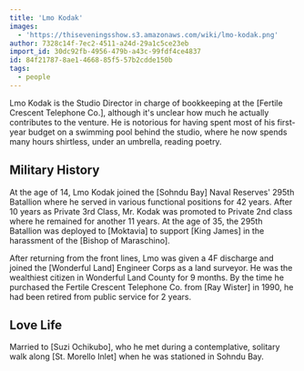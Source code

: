 ```yaml
---
title: 'Lmo Kodak'
images:
  - 'https://thiseveningsshow.s3.amazonaws.com/wiki/lmo-kodak.png'
author: 7328c14f-7ec2-4511-a24d-29a1c5ce23eb
import_id: 30dc92fb-4956-479b-a43c-99fdf4ce4837
id: 84f21787-8ae1-4668-85f5-57b2cdde150b
tags:
  - people
---
```

Lmo Kodak is the Studio Director in charge of bookkeeping at the [Fertile Crescent Telephone Co.], although it's unclear how much he actually contributes to the venture. He is notorious for having spent most of his first-year budget on a swimming pool behind the studio, where he now spends many hours shirtless, under an umbrella, reading poetry.

## Military History

At the age of 14, Lmo Kodak joined the [Sohndu Bay] Naval Reserves' 295th Batallion where he served in various functional positions for 42 years. After 10 years as Private 3rd Class, Mr. Kodak was promoted to Private 2nd class where he remained for another 11 years. At the age of 35, the 295th Batallion was deployed to [Moktavia] to support [King James] in the harassment of the [Bishop of Maraschino].

After returning from the front lines, Lmo was given a 4F discharge and joined the [Wonderful Land] Engineer Corps as a land surveyor. He was the wealthiest citizen in Wonderful Land County for 9 months. By the time he purchased the Fertile Crescent Telephone Co. from [Ray Wister] in 1990, he had been retired from public service for 2 years.

## Love Life

Married to [Suzi Ochikubo], who he met during a contemplative, solitary walk along [St. Morello Inlet] when he was stationed in Sohndu Bay.
